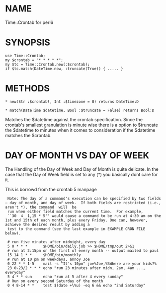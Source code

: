 NAME
====

Time::Crontab for perl6

SYNOPSIS
========

	use Time::Crontab;
	my $crontab = "* * * * *";
	my $tc = Time::Crontab.new(:$crontab);
	if $tc.match(DateTime.now, :truncate(True)) { ..... }

METHODS
=======

    * new(Str :$crontab!, Int :$timezone = 0) returns DateTime:D

    * match(DateTime $datetime, Bool :$truncate = False) returns Bool:D

Matches the $datetime against the crontab specification. Since the crontab's smallest granulation is minute wise there is a option to $truncate the $datetime to minutes when it comes to consideration if the $datetime matches the $crontab.


DAY OF MONTH VS DAY OF WEEK
===========================

The Handling of the Day of Week and Day of Month is quite delicate. In the case that the Day of Week field is set to any (*) you basically dont care for it.

This is borrowd from the crontab 5 manpage

     Note: The day of a command's execution can be specified by two fields — day of month, and day of week.  If both fields are restricted (i.e., aren't *), the command  will  be
     run when either field matches the current time.  For example,
     ``30  4  1,15 * 5'' would cause a command to be run at 4:30 am on the 1st and 15th of each month, plus every Friday. One can, however, achieve the desired result by adding a
     test to the command (see the last example in EXAMPLE CRON FILE below).

     # run five minutes after midnight, every day
     5 0 * * *       $HOME/bin/daily.job >> $HOME/tmp/out 2>&1
     # run at 2:15pm on the first of every month -- output mailed to paul
     15 14 1 * *     $HOME/bin/monthly
     # run at 10 pm on weekdays, annoy Joe
     0 22 * * 1-5    mail -s "It's 10pm" joe%Joe,%%Where are your kids?%
     23 0-23/2 * * * echo "run 23 minutes after midn, 2am, 4am ..., everyday"
     5 4 * * sun     echo "run at 5 after 4 every sunday"
     # Run on every second Saturday of the month
     0 4 8-14 * *    test $(date +\%u) -eq 6 && echo "2nd Saturday"
